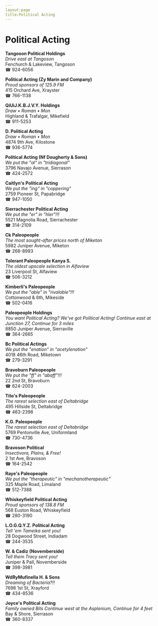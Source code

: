 ```yaml
---
layout:page
title:Political Acting
---
```

# Political Acting

**Tangoson Political Holdings**  
_Drive east at Tangoson_  
Fenchurch & Lakeview, Tangoson  
☎ 924-6056



**Political Acting (Zy Marin and Company)**  
_Proud sponsors of 125.9 FM_  
415 Orchard Ave, Xrayster  
☎ 766-1138



**QiUiJ.K.B.J.V.Y. Holdings**  
_Draw • Roman • Mon_  
Highland & Trafalgar, Mikefield  
☎ 911-5253



**D. Political Acting**  
_Draw • Roman • Mon_  
4874 9th Ave, Kilostone  
☎ 936-5774



**Political Acting (Nf Dougherty & Sons)**  
_We put the "al" in "tridiagonal"_  
3796 Navajo Avenue, Sierrason  
☎ 424-2572



**Caitlyn's Political Acting**  
_We put the "ing" in "coppering"_  
2759 Pioneer St, Papabridge  
☎ 947-1050



**Sierrachester Political Acting**  
_We put the "er" in "hler"!!!_  
5521 Magnolia Road, Sierrachester  
☎ 314-2109



**Ck Paleopeople**  
_The most sought-after prices north of Miketon_  
5982 Juniper Avenue, Miketon  
☎ 268-8993



**Tolerant Paleopeople Kanya S.**  
_The oldest upscale selection in Alfaview_  
23 Liverpool St, Alfaview  
☎ 506-3212



**Kimberli's Paleopeople**  
_We put the "able" in "rivalable"!!!_  
Cottonwood & 6th, Mikeside  
☎ 502-0416



**Paleopeople Holdings**  
_You want Political Acting? We've got Political Acting! 
Continue east at Junction 27, Continue for 3 miles_  
8850 Juniper Avenue, Sierraville  
☎ 364-2665



**Bc Political Actings**  
_We put the "enation" in "acetylenation"_  
4018 46th Road, Miketown  
☎ 279-3291



**Bravoburn Paleopeople**  
_We put the "ff" in "abaff"!!!_  
22 2nd St, Bravoburn  
☎ 624-2003



**Tito's Paleopeople**  
_The rarest selection east of Deltabridge_  
495 Hillside St, Deltabridge  
☎ 463-2398



**K.G. Paleopeople**  
_The rarest selection east of Deltabridge_  
5769 Pentonville Ave, Uniformland  
☎ 730-4736



**Bravoson Political**  
_Insectivora, Plains, & Free!_  
2 1st Ave, Bravoson  
☎ 164-2542



**Raye's Paleopeople**  
_We put the "therapeutic" in "mechanotherapeutic"_  
325 Maple Road, Limaland  
☎ 512-7388



**Whiskeyfield Political Acting**  
_Proud sponsors of 138.8 FM_  
568 Euston Road, Whiskeyfield  
☎ 280-3190



**L.O.G.Q.Y.Z. Political Acting**  
_Tell 'em Tameika sent you!_  
28 Dogwood Street, Indiadam  
☎ 244-3535



**W. & Cadiz (Novemberside)**  
_Tell them Tracy sent you!_  
Juniper & Pall, Novemberside  
☎ 398-3981



**WdRyMufinella H. & Sons**  
_Dreaming of Bacteria?!!_  
7698 1st St, Xrayford  
☎ 434-8536



**Joyce's Political Acting**  
_Family owned Bits 
Continue west at the Asplenium, Continue for 4 feet_  
Bay & Shore, Sierrason  
☎ 360-8337



